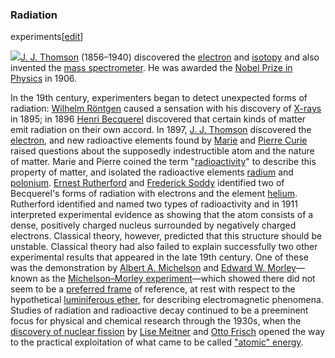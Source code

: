 ### Radiation
experiments[[edit](/w/index.php?title=History\_of\_physics&action=edit&section=24
"Edit section: Radiation experiments")]

[![](//upload.wikimedia.org/wikipedia/commons/thumb/c/c1/J.J\_Thomson.jpg/200px-J.J\_Thomson.jpg)](/wiki/File:J.J\_Thomson.jpg)[J.
J. Thomson](/wiki/J.\_J.\_Thomson "J. J. Thomson") (1856–1940) discovered the
[electron](/wiki/Electron "Electron") and [isotopy](/wiki/Isotope "Isotope")
and also invented the [mass spectrometer](/wiki/Mass\_spectrometer "Mass
spectrometer"). He was awarded the [Nobel Prize in
Physics](/wiki/Nobel\_Prize\_in\_Physics "Nobel Prize in Physics") in 1906.

In the 19th century, experimenters began to detect unexpected forms of
radiation: [Wilhelm Röntgen](/wiki/Wilhelm\_R%C3%B6ntgen "Wilhelm Röntgen")
caused a sensation with his discovery of [X-rays](/wiki/X-ray "X-ray") in
1895; in 1896 [Henri Becquerel](/wiki/Henri\_Becquerel "Henri Becquerel")
discovered that certain kinds of matter emit radiation on their own accord. In
1897, [J. J. Thomson](/wiki/J.\_J.\_Thomson "J. J. Thomson") discovered the
[electron](/wiki/Electron "Electron"), and new radioactive elements found by
[Marie](/wiki/Marie\_Curie "Marie Curie") and [Pierre Curie](/wiki/Pierre\_Curie
"Pierre Curie") raised questions about the supposedly indestructible atom and
the nature of matter. Marie and Pierre coined the term
"[radioactivity](/wiki/Radioactive\_decay "Radioactive decay")" to describe
this property of matter, and isolated the radioactive elements
[radium](/wiki/Radium "Radium") and [polonium](/wiki/Polonium "Polonium").
[Ernest Rutherford](/wiki/Ernest\_Rutherford "Ernest Rutherford") and
[Frederick Soddy](/wiki/Frederick\_Soddy "Frederick Soddy") identified two of
Becquerel's forms of radiation with electrons and the element
[helium](/wiki/Helium "Helium"). Rutherford identified and named two types of
radioactivity and in 1911 interpreted experimental evidence as showing that
the atom consists of a dense, positively charged nucleus surrounded by
negatively charged electrons. Classical theory, however, predicted that this
structure should be unstable. Classical theory had also failed to explain
successfully two other experimental results that appeared in the late 19th
century. One of these was the demonstration by [Albert A.
Michelson](/wiki/Albert\_A.\_Michelson "Albert A. Michelson") and [Edward W.
Morley](/wiki/Edward\_W.\_Morley "Edward W. Morley")—known as the
[Michelson–Morley experiment](/wiki/Michelson%E2%80%93Morley\_experiment
"Michelson–Morley experiment")—which showed there did not seem to be a
[preferred frame](/wiki/Preferred\_frame "Preferred frame") of reference, at
rest with respect to the hypothetical [luminiferous
ether](/wiki/Luminiferous\_ether "Luminiferous ether"), for describing
electromagnetic phenomena. Studies of radiation and radioactive decay
continued to be a preeminent focus for physical and chemical research through
the 1930s, when the [discovery of nuclear
fission](/wiki/Discovery\_of\_nuclear\_fission "Discovery of nuclear fission") by
[Lise Meitner](/wiki/Lise\_Meitner "Lise Meitner") and [Otto
Frisch](/wiki/Otto\_Frisch "Otto Frisch") opened the way to the practical
exploitation of what came to be called ["atomic" energy](/wiki/Nuclear\_power
"Nuclear power").

